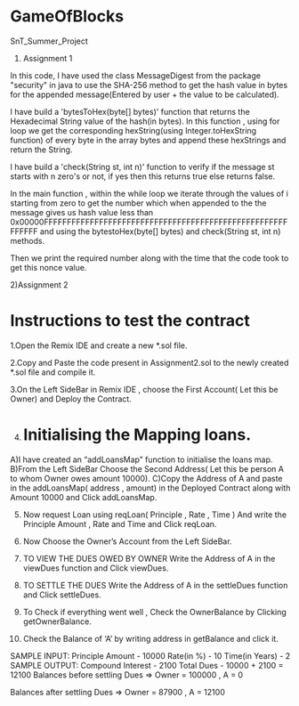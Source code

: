 # GameOfBlocks
SnT_Summer_Project
1) Assignment 1

In this code, I have used the class MessageDigest from the package "security" in java to use the SHA-256 method to get the hash value in bytes for the
appended message(Entered by user + the value to be calculated).

I have build a 'bytesToHex(byte[] bytes)' function that returns the Hexadecimal String value of the hash(in bytes). In this function , using for loop we get the 
corresponding hexString(using Integer.toHexString function) of every byte in the array bytes and append these hexStrings and return the String.

I have build a 'check(String st, int n)' function to verify if the message st starts with n zero's or not, if yes then this returns true else returns false.

In the main function , within the while loop we iterate through the values of i starting from zero to get the number which when appended to the the message gives us
hash value less than  0x00000FFFFFFFFFFFFFFFFFFFFFFFFFFFFFFFFFFFFFFFFFFFFFFFFFFFFFFFFFFF and using the bytestoHex(byte[] bytes) and check(String st, int n) methods.

Then we print the required number along with the time that the code took to get this nonce value.

2)Assignment 2
# Instructions to test the contract


1.Open the Remix IDE and create a new *.sol file.

2.Copy and Paste the code present in Assignment2.sol to the newly created *.sol file and compile it.

3.On the Left SideBar in Remix IDE , choose the First Account( Let this be Owner) and Deploy the Contract.

4.  # Initialising the Mapping loans.
A)I have  created an “addLoansMap” function to initialise the loans map.
B)From the Left SideBar Choose the Second Address( Let this be person A to whom Owner owes amount 10000).
C)Copy the Address of A and paste in the addLoansMap( address , amount)  in the Deployed Contract along with Amount 10000 and Click addLoansMap.

5. Now request Loan using reqLoan( Principle , Rate , Time )
And write the Principle Amount , Rate and Time and Click reqLoan.

6. Now Choose the Owner’s Account from the Left SideBar.

7. TO VIEW THE DUES OWED BY OWNER
Write the Address of A in the viewDues function and Click viewDues.

8. TO SETTLE THE DUES
Write the Address of A in the settleDues function and Click settleDues.

9. To Check if everything went well , Check the OwnerBalance by Clicking getOwnerBalance.

10. Check the Balance of ‘A’ by writing address in getBalance and click it.




SAMPLE INPUT:
Principle Amount - 10000
Rate(in %) - 10
Time(in Years) - 2
SAMPLE OUTPUT:
Compound Interest - 2100
Total Dues - 10000 + 2100 = 12100
Balances before settling Dues => Owner = 100000 ,  A   = 0
                                                       
Balances after settling Dues => Owner = 87900 , A  = 12100
                                                        

